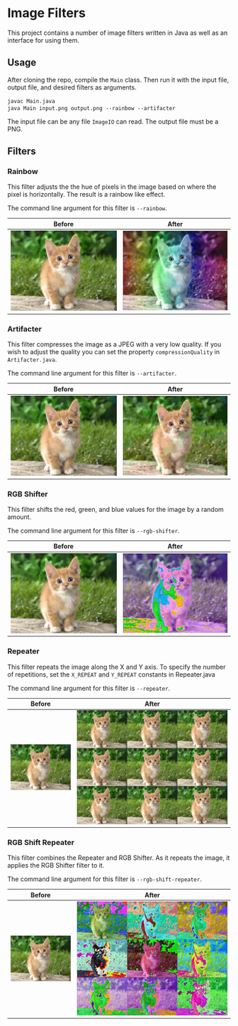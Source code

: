 # Image Filters

This project contains a number of image filters written in Java as well as an interface for using them.

## Usage

After cloning the repo, compile the `Main` class.
Then run it with the input file, output file, and desired filters as arguments.

```shell
javac Main.java
java Main input.png output.png --rainbow --artifacter
```

The input file can be any file `ImageIO` can read.
The output file must be a PNG.

## Filters

### Rainbow

This filter adjusts the the hue of pixels in the image based on where the pixel is horizontally.
The result is a rainbow like effect.

The command line argument for this filter is `--rainbow`.

| Before | After |
|--------|-------|
| ![Before](https://github.com/jmhooper/JavaImageFilters/blob/master/img/rainbow/before.png) | ![After](https://github.com/jmhooper/JavaImageFilters/blob/master/img/rainbow/after.png) |

### Artifacter

This filter compresses the image as a JPEG with a very low quality.
If you wish to adjust the quality you can set the property `compressionQuality` in `Artifacter.java`.

The command line argument for this filter is `--artifacter`.

| Before | After |
|--------|-------|
| ![Before](https://github.com/jmhooper/JavaImageFilters/blob/master/img/artifacter/before.png) | ![After](https://github.com/jmhooper/JavaImageFilters/blob/master/img/artifacter/after.png) |

### RGB Shifter

This filter shifts the red, green, and blue values for the image by a random amount.

The command line argument for this filter is `--rgb-shifter`.

| Before | After |
|--------|-------|
| ![Before](https://github.com/jmhooper/JavaImageFilters/blob/master/img/rgb-shifter/before.png) | ![After](https://github.com/jmhooper/JavaImageFilters/blob/master/img/rgb-shifter/after.png) |

### Repeater

This filter repeats the image along the X and Y axis.
To specify the number of repetitions, set the `X_REPEAT` and `Y_REPEAT` constants in Repeater.java

The command line argument for this filter is `--repeater`.

| Before | After |
|--------|-------|
| ![Before](https://github.com/jmhooper/JavaImageFilters/blob/master/img/repeater/before.png) | ![After](https://github.com/jmhooper/JavaImageFilters/blob/master/img/repeater/after.png) |

### RGB Shift Repeater

This filter combines the Repeater and RGB Shifter.
As it repeats the image, it applies the RGB Shifter filter to it.

The command line argument for this filter is `--rgb-shift-repeater`.

| Before | After |
|--------|-------|
| ![Before](https://github.com/jmhooper/JavaImageFilters/blob/master/img/rgb-shift-repeater/before.png) | ![After](https://github.com/jmhooper/JavaImageFilters/blob/master/img/rgb-shift-repeater/after.png) |
